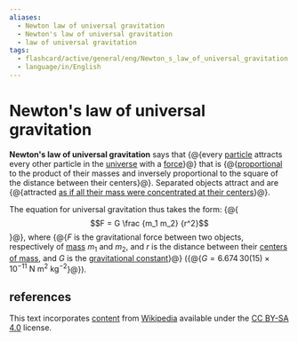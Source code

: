 ```yaml
---
aliases:
  - Newton law of universal gravitation
  - Newton's law of universal gravitation
  - law of universal gravitation
tags:
  - flashcard/active/general/eng/Newton_s_law_of_universal_gravitation
  - language/in/English
---
```


# Newton's law of universal gravitation

__Newton's law of universal gravitation__ says that {@{every [particle](particle.md) attracts every other particle in the [universe](universe.md) with a [force](force.md)}@} that is {@{[proportional](proportionality%20(mathematics).md#direct%20proportionality) to the product of their masses and inversely proportional to the square of the distance between their centers}@}. Separated objects attract and are {@{attracted [as if all their mass were concentrated at their centers](shell%20theorem.md)}@}. <!--SR:!2025-08-11,300,330!2025-02-16,160,310!2025-07-19,282,330-->

The equation for universal gravitation thus takes the form: {@{$$F = G \frac {m_1 m_2} {r^2}$$}@}, where {@{$F$ is the gravitational force between two objects, respectively of [mass](mass.md) $m_1$ and $m_2$, and $r$ is the distance between their [centers of mass](center%20of%20mass.md), and $G$ is the [gravitational constant](gravitational%20constant.md)}@} ({@{$G = 6.674\,30(15) \times 10^{-11} \mathrm{\ N\ m^2\ kg^{-2} }$}@}). <!--SR:!2025-07-17,280,330!2025-01-14,136,310!2025-01-07,104,250-->

## references

This text incorporates [content](https://en.wikipedia.org/wiki/Newton's_law_of_universal_gravitation) from [Wikipedia](Wikipedia.md) available under the [CC BY-SA 4.0](https://creativecommons.org/licenses/by-sa/4.0/) license.
